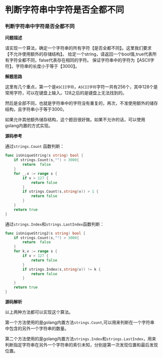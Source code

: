 # 判断字符串中字符是否全都不同

### 判断字符串中字符是否全都不同

**问题描述**

请实现一个算法，确定一个字符串的所有字符【是否全都不同】。这里我们要求【不允许使用额外的存储结构】。 给定一个string，请返回一个bool值,true代表所有字符全都不同，false代表存在相同的字符。 保证字符串中的字符为【ASCII字符】。字符串的长度小于等于【3000】。

**解题思路**

这里有几个重点，第一个是`ASCII字符`，`ASCII字符`字符一共有256个，其中128个是常用字符，可以在键盘上输入。128之后的是键盘上无法找到的。

然后是全部不同，也就是字符串中的字符没有重复的，再次，不准使用额外的储存结构，且字符串小于等于3000。

如果允许其他额外储存结构，这个题目很好做。如果不允许的话，可以使用golang内置的方式实现。

**源码参考**

通过`strings.Count` 函数判断：

```go
func isUniqueString(s string) bool {
    if strings.Count(s,"") > 3000{
        return  false
    }
    for _,v := range s {
        if v > 127 {
            return false
        }
        if strings.Count(s,string(v)) > 1 {
            return false
        }
    }
    return true
}
```

通过`strings.Index`和`strings.LastIndex`函数判断：

```go
func isUniqueString2(s string) bool {
    if strings.Count(s,"") > 3000{
        return  false
    }
    for k,v := range s {
        if v > 127 {
            return false
        }
        if strings.Index(s,string(v)) != k {
            return false
        }
    }
    return true
}
```

**源码解析**

以上两种方法都可以实现这个算法。

第一个方法使用的是golang内置方法`strings.Count`,可以用来判断在一个字符串中包含的另外一个字符串的数量。

第二个方法使用的是golang内置方法`strings.Index`和`strings.LastIndex`，用来判断指定字符串在另外一个字符串的索引未知，分别是第一次发现位置和最后发现位置。


